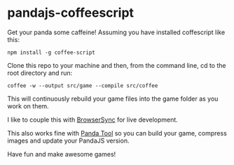 pandajs-coffeescript
====================

Get your panda some caffeine! Assuming you have installed coffescript like this:

    npm install -g coffee-script
  
Clone this repo to your machine and then, from the command line, cd to the root directory and run:

    coffee -w --output src/game --compile src/coffee
  
This will continuously rebuild your game files into the game folder as you work on them. 

I like to couple this with [BrowserSync](http://invrse.co/development-with-browsersync/) for live development.

This also works fine with [Panda Tool](https://github.com/ekelokorpi/panda.js-tool) so you can build your game, compress images and update your PandaJS version.

Have fun and make awesome games!

